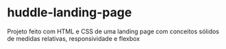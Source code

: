 # huddle-landing-page
Projeto feito com HTML e CSS de uma landing page com conceitos sólidos de medidas relativas, responsividade e flexbox
